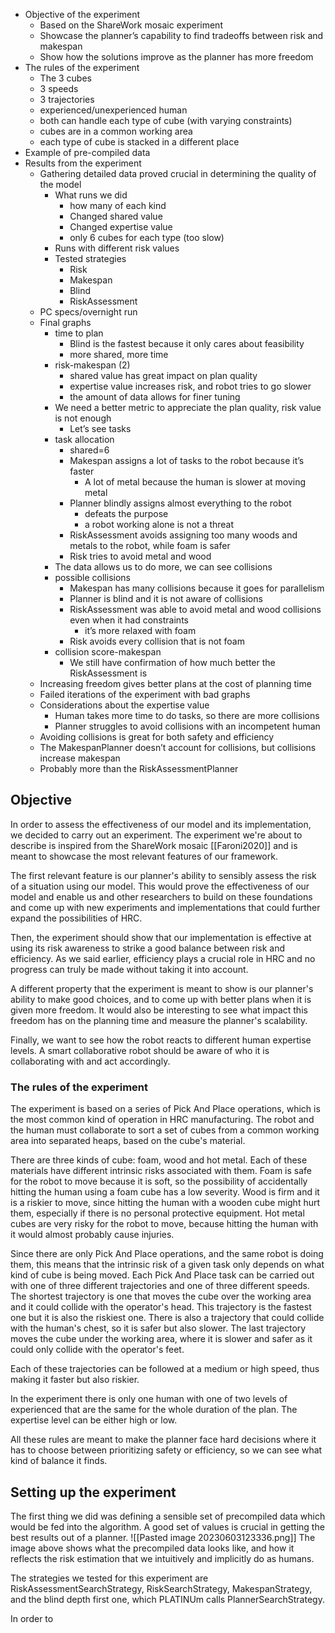 - Objective of the experiment
    - Based on the ShareWork mosaic experiment
    - Showcase the planner’s capability to find tradeoffs between risk and makespan
    - Show how the solutions improve as the planner has more freedom
- The rules of the experiment
    - The 3 cubes
    - 3 speeds
    - 3 trajectories
    - experienced/unexperienced human
    - both can handle each type of cube (with varying constraints)
    - cubes are in a common working area
    - each type of cube is stacked in a different place
- Example of pre-compiled data
- Results from the experiment
    - Gathering detailed data proved crucial in determining the quality of the model
        - What runs we did
            - how many of each kind
            - Changed shared value
            - Changed expertise value
            - only 6 cubes for each type (too slow)
        - Runs with different risk values
        - Tested strategies
            - Risk
            - Makespan
            - Blind
            - RiskAssessment
    - PC specs/overnight run
    - Final graphs
        - time to plan
            - Blind is the fastest because it only cares about feasibility
            - more shared, more time
        - risk-makespan (2)
            - shared value has great impact on plan quality
            - expertise value increases risk, and robot tries to go slower
            - the amount of data allows for finer tuning
        - We need a better metric to appreciate the plan quality, risk value is not enough
            - Let’s see tasks
        - task allocation
            - shared=6
            - Makespan assigns a lot of tasks to the robot because it’s faster
                - A lot of metal because the human is slower at moving metal
            - Planner blindly assigns almost everything to the robot
                - defeats the purpose
                - a robot working alone is not a threat
            - RiskAssessment avoids assigning too many woods and metals to the robot, while foam is safer
            - Risk tries to avoid metal and wood
        - The data allows us to do more, we can see collisions
        - possible collisions
            - Makespan has many collisions because it goes for parallelism
            - Planner is blind and it is not aware of collisions
            - RiskAssessment was able to avoid metal and wood collisions even when it had constraints
                - it’s more relaxed with foam
            - Risk avoids every collision that is not foam
        - collision score-makespan
            - We still have confirmation of how much better the RiskAssessment is
    - Increasing freedom gives better plans at the cost of planning time
    - Failed iterations of the experiment with bad graphs
    - Considerations about the expertise value
        - Human takes more time to do tasks, so there are more collisions
        - Planner struggles to avoid collisions with an incompetent human
    - Avoiding collisions is great for both safety and efficiency
	- The MakespanPlanner doesn’t account for collisions, but collisions increase makespan
	- Probably more than the RiskAssessmentPlanner

## Objective
In order to assess the effectiveness of our model and its implementation, we decided to carry out an experiment. The experiment we're about to describe is inspired from the ShareWork mosaic [[Faroni2020]] and is meant to showcase the most relevant features of our framework.

The first relevant feature is our planner's ability to sensibly assess the risk of a situation using our model. This would prove the effectiveness of our model and enable us and other researchers to build on these foundations and come up with new experiments and implementations that could further expand the possibilities of HRC.

Then, the experiment should show that our implementation is effective at using its risk awareness to strike a good balance between risk and efficiency. As we said earlier, efficiency plays a crucial role in HRC and no progress can truly be made without taking it into account.

A different property that the experiment is meant to show is our planner's ability to make good choices, and to come up with better plans when it is given more freedom. It would also be interesting to see what impact this freedom has on the planning time and measure the planner's scalability.

Finally, we want to see how the robot reacts to different human expertise levels. A smart collaborative robot should be aware of who it is collaborating with and act accordingly.

### The rules of the experiment
The experiment is based on a series of Pick And Place operations, which is the most common kind of operation in HRC manufacturing. The robot and the human must collaborate to sort a set of cubes from a common working area into separated heaps, based on the cube's material.

There are three kinds of cube: foam, wood and hot metal. Each of these materials have different intrinsic risks associated with them.
Foam is safe for the robot to move because it is soft, so the possibility of accidentally hitting the human using a foam cube has a low severity.
Wood is firm and it is a riskier to move, since hitting the human with a wooden cube might hurt them, especially if there is no personal protective equipment.
Hot metal cubes are very risky for the robot to move, because hitting the human with it would almost probably cause injuries.

Since there are only Pick And Place operations, and the same robot is doing them, this means that the intrinsic risk of a given task only depends on what kind of cube is being moved.
Each Pick And Place task can be carried out with one of three different trajectories and one of three different speeds.
The shortest trajectory is one that moves the cube over the working area and it could collide with the operator's head. This trajectory is the fastest one but it is also the riskiest one.
There is also a trajectory that could collide with the human's chest, so it is safer but also slower.
The last trajectory moves the cube under the working area, where it is slower and safer as it could only collide with the operator's feet.

Each of these trajectories can be followed at a medium or high speed, thus making it faster but also riskier.

In the experiment there is only one human with one of two levels of experienced that are the same for the whole duration of the plan. The expertise level can be either high or low.

All these rules are meant to make the planner face hard decisions where it has to choose between prioritizing safety or efficiency, so we can see what kind of balance it finds.

## Setting up the experiment
The first thing we did was defining a sensible set of precompiled data which would be fed into the algorithm. A good set of values is crucial in getting the best results out of a planner.
![[Pasted image 20230603123336.png]]
The image above shows what the precompiled data looks like, and how it reflects the risk estimation that we intuitively and implicitly do as humans.

The strategies we tested for this experiment are RiskAssessmentSearchStrategy, RiskSearchStrategy, MakespanStrategy, and the blind depth first one, which PLATINUm calls PlannerSearchStrategy.

In order to 